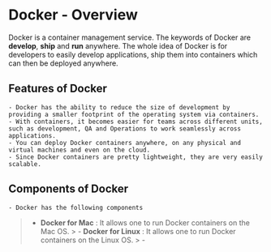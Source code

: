 # Docker - Overview
Docker is a container management service. The keywords of Docker are <b>develop</b>, <b>ship</b> and <b>run</b> anywhere. The whole idea of Docker is for developers to easily develop applications, ship them into containers which can then be deployed anywhere.

## Features of Docker
    - Docker has the ability to reduce the size of development by providing a smaller footprint of the operating system via containers.
    - With containers, it becomes easier for teams across different units, such as development, QA and Operations to work seamlessly across applications.
    - You can deploy Docker containers anywhere, on any physical and virtual machines and even on the cloud.
    - Since Docker containers are pretty lightweight, they are very easily scalable.
    
## Components of Docker
    - Docker has the following components
> - <b>Docker for Mac</b> : It allows one to run Docker containers on the Mac OS.
    > - <b>Docker for Linux</b> : It allows one to run Docker containers on the Linux OS.
    > -
